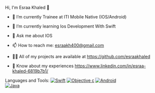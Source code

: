  Hi, I'm Esraa Khaled 👋
 
- 🔭 I’m currently Trainee at ITI Mobile Native (IOS/Android)

- 🌱 I’m currently learning Ios Development With Swift

- 💬 Ask me about IOS

- 📫 How to reach me: esraakh400@gmail.com

- 👨‍💻 All of my projects are available at https://github.com/esraakhaled

- 📄 Know about my experiences https://www.linkedin.com/in/esraa-khaled-6819b7b1/

Languages and Tools:
     [![Swift](https://www.google.com/url?sa=i&url=https%3A%2F%2Ficonape.com%2Fswift-logo-with-text-logo-icon-svg-png.html&psig=AOvVaw2RXMwGRe34KhVga0n3IB-u&ust=1652482823375000&source=images&cd=vfe&ved=0CAwQjRxqFwoTCNCzxK-I2_cCFQAAAAAdAAAAABAJ)](https://www.google.com/url?sa=t&rct=j&q=&esrc=s&source=web&cd=&cad=rja&uact=8&ved=2ahUKEwjLl8mlh9v3AhU9QvEDHbxuB0YQFnoECEEQAQ&url=https%3A%2F%2Fswift.org%2F&usg=AOvVaw1-apkG6RDpwmAUZIiHAfVc)
      [![Objective c](https://www.google.com/url?sa=i&url=https%3A%2F%2Ficonape.com%2Fobjective-c-logo-logo-icon-svg-png.html&psig=AOvVaw3dWesef2ujFjs62b8PBucA&ust=1652482789384000&source=images&cd=vfe&ved=0CAwQjRxqFwoTCJDKrp-I2_cCFQAAAAAdAAAAABAD)](https://www.google.com/url?sa=t&rct=j&q=&esrc=s&source=web&cd=&ved=2ahUKEwixxonah9v3AhWKSvEDHdGAArEQFnoECAYQAw&url=https%3A%2F%2Fdeveloper.apple.com%2Flibrary%2Farchive%2Fdocumentation%2FCocoa%2FConceptual%2FProgrammingWithObjectiveC%2FIntroduction%2FIntroduction.html&usg=AOvVaw35dvog2cj0142Oxcr7TM2O)
[![Android ](https://www.google.com/url?sa=i&url=https%3A%2F%2Ficonape.com%2Ficonfinder-4-logo-icon-svg-png.html&psig=AOvVaw1xqH_z-4slt9QykxEUS5r8&ust=1652482932905000&source=images&cd=vfe&ved=0CAwQjRxqFwoTCMDSyOeI2_cCFQAAAAAdAAAAABAD)](https://developer.android.com)     
[![Java ](https://www.google.com/url?sa=i&url=https%3A%2F%2Fwww.svgrepo.com%2Fsvg%2F303388%2Fjava-4-logo&psig=AOvVaw1OL1PK35nxZfm2zWGc3Boj&ust=1652483032519000&source=images&cd=vfe&ved=0CAwQjRxqFwoTCIjG6pKJ2_cCFQAAAAAdAAAAABAD)](https://www.java.com/en/) 

